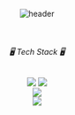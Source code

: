 <div align="center">

  ![header](https://capsule-render.vercel.app/api?type=soft&color=timeGradient&height=140&section=header&text=Hello,%20chacha!&fontSize=60)

  <br>
  <h6>🖥️ Tech Stack 🖥️</h6>
  <img src="https://img.shields.io/badge/Spring%20Boot-6DB33F?style=for-the-badge&logo=springboot&logoColor=white"/>
  <img src="https://img.shields.io/badge/MySQL-4479A1?style=for-the-badge&logo=mysql&logoColor=white"/>
  
  <br>
  <img src="https://github-readme-stats.vercel.app/api/top-langs/?username=chahk03&layout=compact&theme=buefy">
  
  <br>
  <img src="https://github-readme-stats.vercel.app/api?username=chahk03&theme=buefy&show_icons=true">

</div>

<!-- ### Hi there 👋 -->

<!--
**chahk03/chahk03** is a ✨ _special_ ✨ repository because its `README.md` (this file) appears on your GitHub profile.

Here are some ideas to get you started:

- 🔭 I’m currently working on ...
- 🌱 I’m currently learning ...
- 👯 I’m looking to collaborate on ...
- 🤔 I’m looking for help with ...
- 💬 Ask me about ...
- 📫 How to reach me: ...
- 😄 Pronouns: ...
- ⚡ Fun fact: ...
-->
  
